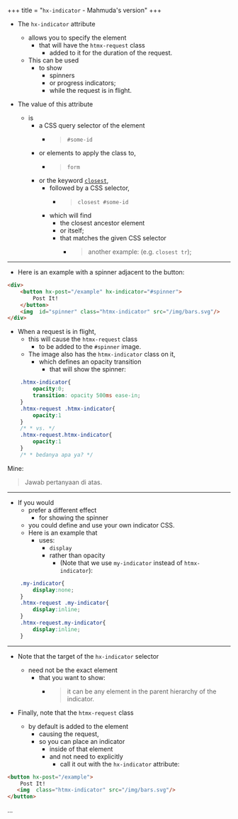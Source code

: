 +++
title = "`hx-indicator` - Mahmuda's version"
+++

- The `hx-indicator` attribute
  - allows you to specify the element
    - that will have the `htmx-request` class
      - added to it for the duration of the request.
  - This can be used
    - to show
      - spinners
      - or progress indicators;
      - while the request is in flight.

- The value of this attribute
  - is
    - a CSS query selector of the element
      - > `#some-id`
    - or elements to apply the class to,
      - > `form`
    - or the keyword [`closest`](https://developer.mozilla.org/docs/Web/API/Element/closest),
      - followed by a CSS selector,
        - > `closest #some-id`
      - which will find
        - the closest ancestor element
        - or itself;
        - that matches the given CSS selector
          - > another example: (e.g. `closest tr`);

---

- Here is an example with a spinner adjacent to the button:

```html
<div>
    <button hx-post="/example" hx-indicator="#spinner">
        Post It!
    </button>
    <img  id="spinner" class="htmx-indicator" src="/img/bars.svg"/>
</div>
```

- When a request is in flight,
  - this will cause the `htmx-request` class
    - to be added to the `#spinner` image.
  - The image also has the `htmx-indicator` class on it,
    - which defines an opacity transition
      - that will show the spinner:

```css
    .htmx-indicator{
        opacity:0;
        transition: opacity 500ms ease-in;
    }
    .htmx-request .htmx-indicator{
        opacity:1
    }
    /* * vs. */
    .htmx-request.htmx-indicator{
        opacity:1
    }
    /* * bedanya apa ya? */
```

Mine:
> Jawab pertanyaan di atas.

---

- If you would
  - prefer a different effect
    - for showing the spinner
  - you could define and use your own indicator CSS.
  - Here is an example that
    - uses:
      - `display`
      - rather than opacity
        - (Note that we use `my-indicator` instead of `htmx-indicator`):

```css
    .my-indicator{
        display:none;
    }
    .htmx-request .my-indicator{
        display:inline;
    }
    .htmx-request.my-indicator{
        display:inline;
    }
```

---

- Note that the target of the `hx-indicator` selector
  - need not be the exact element
    - that you want to show:
      - > it can be any element in the parent hierarchy of the indicator.

- Finally, note that the `htmx-request` class
  - by default is added to the element
    - causing the request,
    - so you can place an indicator
      - inside of that element
      - and not need to explicitly
        - call it out with the `hx-indicator` attribute:

```html
<button hx-post="/example">
    Post It!
   <img  class="htmx-indicator" src="/img/bars.svg"/>
</button>
```

...
